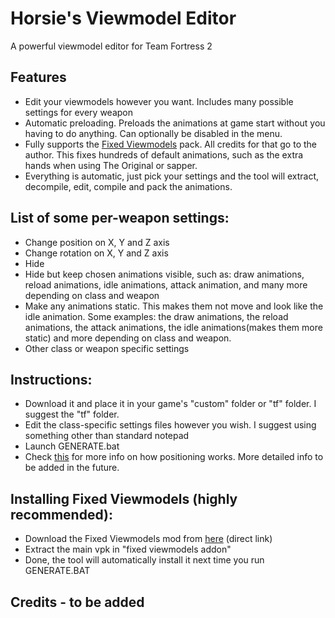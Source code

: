 # Horsie's Viewmodel Editor
A powerful viewmodel editor for Team Fortress 2
## Features

- Edit your viewmodels however you want. Includes many possible settings for every weapon
- Automatic preloading. Preloads the animations at game start without you having to do anything. Can optionally be disabled in the menu.
- Fully supports the [Fixed Viewmodels](https://gamebanana.com/mods/206440) pack. All credits for that go to the author. This fixes hundreds of default animations, such as the extra hands when using The Original or sapper.
- Everything is automatic, just pick your settings and the tool will extract, decompile, edit, compile and pack the animations.

## List of some per-weapon settings:
- Change position on X, Y and Z axis
- Change rotation on X, Y and Z axis
- Hide
- Hide but keep chosen animations visible, such as: draw animations, reload animations, idle animations, attack animation, and many more depending on class and weapon
- Make any animations static. This makes them not move and look like the idle animation. Some examples: the draw animations, the reload animations, the attack animations, the idle animations(makes them more static) and more depending on class and weapon.
- Other class or weapon specific settings

## Instructions:
- Download it and place it in your game's "custom" folder or "tf" folder. I suggest the "tf" folder.
- Edit the class-specific settings files however you wish. I suggest using something other than standard notepad
- Launch GENERATE.bat
- Check [this](https://developer.valvesoftware.com/wiki/$origin) for more info on how positioning works. More detailed info to be added in the future.

## Installing Fixed Viewmodels (highly recommended):
- Download the Fixed Viewmodels mod from [here](https://gamebanana.com/dl/469246) (direct link)
- Extract the main vpk in "fixed viewmodels addon"
- Done, the tool will automatically install it next time you run GENERATE.BAT

## Credits - to be added
